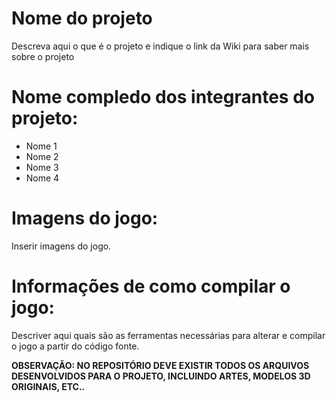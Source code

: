 # Nome do projeto

Descreva aqui o que é o projeto e indique o link da Wiki para saber mais sobre o projeto

# Nome compledo dos integrantes do projeto:

* Nome 1
* Nome 2
* Nome 3
* Nome 4

# Imagens do jogo:

Inserir imagens do jogo.

# Informações de como compilar o jogo:

Descriver aqui quais são as ferramentas necessárias para alterar e compilar o jogo a partir do código fonte.

**OBSERVAÇÃO: NO REPOSITÓRIO DEVE EXISTIR TODOS OS ARQUIVOS DESENVOLVIDOS PARA O PROJETO, INCLUINDO ARTES, MODELOS 3D ORIGINAIS, ETC..**
